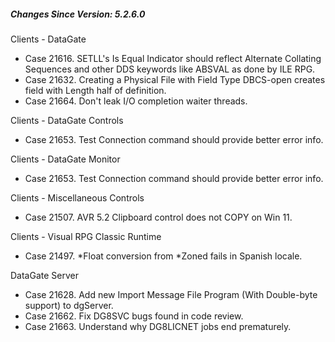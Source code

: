 ﻿<h5 id="SinceVersion">Changes Since Version: 5.2.6.0</h5>

<span class="changeNoteHeading"> Clients - DataGate</span>
<ul>
    <li>Case 21616. SETLL's Is Equal Indicator should reflect Alternate Collating Sequences and other DDS keywords like ABSVAL as done by ILE RPG.</li>
    <li>Case 21632. Creating a Physical File with Field Type DBCS-open creates field with Length half of definition.</li>
    <li>Case 21664. Don't leak I/O completion waiter threads.</li>
</ul>

<span class="changeNoteHeading"> Clients - DataGate Controls</span>
<ul>
    <li>Case 21653. Test Connection command should provide better error info.</li>
</ul>

<span class="changeNoteHeading"> Clients - DataGate Monitor</span>
<ul>
    <li>Case 21653. Test Connection command should provide better error info.</li>
</ul>

<span class="changeNoteHeading"> Clients - Miscellaneous Controls</span>
<ul>
    <li>Case 21507. AVR 5.2 Clipboard control does not COPY on Win 11.</li>
</ul>

<span class="changeNoteHeading"> Clients - Visual RPG Classic Runtime</span>
<ul>
    <li>Case 21497. *Float conversion from *Zoned fails in Spanish locale.</li>
</ul>

<span class="changeNoteHeading"> DataGate Server</span>
<ul>
    <li>Case 21628. Add new Import Message File Program (With Double-byte support) to dgServer.</li>
    <li>Case 21662. Fix DG8SVC bugs found in code review.</li>
    <li>Case 21663. Understand why DG8LICNET jobs end prematurely.</li>
</ul>
